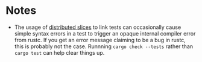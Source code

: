 # Notes
- The usage of [distributed slices](https://github.com/dtolnay/linkme) to link tests can occasionally cause simple syntax errors in a test to trigger an opaque internal compiler error from rustc. If you get an error message claiming to be a bug in rustc, this is probably not the case. Runnning `cargo check --tests` rather than `cargo test` can help clear things up.
